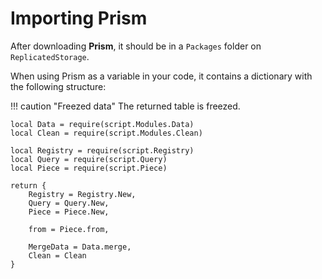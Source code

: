# Importing Prism

After downloading **Prism**, it should be in a ``Packages`` folder on ``ReplicatedStorage``.

When using Prism as a variable in your code, it contains a dictionary with the following structure:

!!! caution "Freezed data"
    The returned table is freezed.

```luau title="Prism.luau"
local Data = require(script.Modules.Data)
local Clean = require(script.Modules.Clean)

local Registry = require(script.Registry)
local Query = require(script.Query)
local Piece = require(script.Piece)

return {
    Registry = Registry.New,
    Query = Query.New,
    Piece = Piece.New,

    from = Piece.from,

    MergeData = Data.merge,
    Clean = Clean
}
```